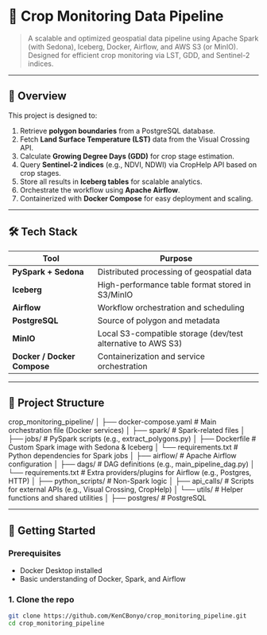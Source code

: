 # 🌾 Crop Monitoring Data Pipeline

> A scalable and optimized geospatial data pipeline using Apache Spark (with Sedona), Iceberg, Docker, Airflow, and AWS S3 (or MinIO). Designed for efficient crop monitoring via LST, GDD, and Sentinel-2 indices.

---

## 🧩 Overview

This project is designed to:

1. Retrieve **polygon boundaries** from a PostgreSQL database.
2. Fetch **Land Surface Temperature (LST)** data from the Visual Crossing API.
3. Calculate **Growing Degree Days (GDD)** for crop stage estimation.
4. Query **Sentinel-2 indices** (e.g., NDVI, NDWI) via CropHelp API based on crop stages.
5. Store all results in **Iceberg tables** for scalable analytics.
6. Orchestrate the workflow using **Apache Airflow**.
7. Containerized with **Docker Compose** for easy deployment and scaling.

---

## 🛠️ Tech Stack

| Tool | Purpose |
|------|---------|
| **PySpark + Sedona** | Distributed processing of geospatial data |
| **Iceberg** | High-performance table format stored in S3/MinIO |
| **Airflow** | Workflow orchestration and scheduling |
| **PostgreSQL** | Source of polygon and metadata |
| **MinIO** | Local S3-compatible storage (dev/test alternative to AWS S3) |
| **Docker / Docker Compose** | Containerization and service orchestration |

---

## 📁 Project Structure

crop_monitoring_pipeline/
│
├── docker-compose.yaml              # Main orchestration file (Docker services)
│
├── spark/                           # Spark-related files
│   ├── jobs/                        # PySpark scripts (e.g., extract_polygons.py)
│   ├── Dockerfile                   # Custom Spark image with Sedona & Iceberg
│   └── requirements.txt             # Python dependencies for Spark jobs
│
├── airflow/                         # Apache Airflow configuration
│   ├── dags/                        # DAG definitions (e.g., main_pipeline_dag.py)
│   └── requirements.txt             # Extra providers/plugins for Airflow (e.g., Postgres, HTTP)
│
├── python_scripts/                  # Non-Spark logic
│   ├── api_calls/                   # Scripts for external APIs (e.g., Visual Crossing, CropHelp)
│   └── utils/                       # Helper functions and shared utilities
│
├── postgres/                        # PostgreSQL


---

## 🚀 Getting Started

### Prerequisites

- Docker Desktop installed
- Basic understanding of Docker, Spark, and Airflow

### 1. Clone the repo

```bash
git clone https://github.com/KenCBonyo/crop_monitoring_pipeline.git
cd crop_monitoring_pipeline
